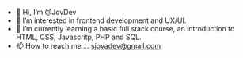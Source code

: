 - 👋 Hi, I’m @JovDev
- 👀 I’m interested in frontend development and UX/UI.
- 🌱 I’m currently learning a basic full stack course, an introduction to HTML, CSS, Javascritp, PHP and SQL.
- 📫 How to reach me ... sjovadev@gmail.com
